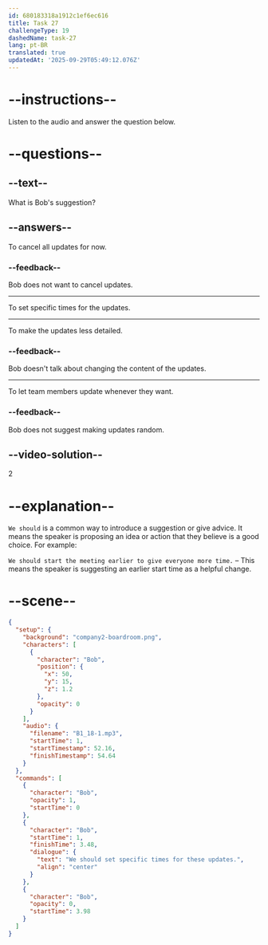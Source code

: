 ```yaml
---
id: 680183318a1912c1ef6ec616
title: Task 27
challengeType: 19
dashedName: task-27
lang: pt-BR
translated: true
updatedAt: '2025-09-29T05:49:12.076Z'
---
```


<!-- (Audio) Bob: We should set specific times for these updates. -->

# --instructions--

Listen to the audio and answer the question below.

# --questions--

## --text--

What is Bob's suggestion?

## --answers--

To cancel all updates for now.

### --feedback--

Bob does not want to cancel updates.

---

To set specific times for the updates.

---

To make the updates less detailed.

### --feedback--

Bob doesn't talk about changing the content of the updates.

---

To let team members update whenever they want.

### --feedback--

Bob does not suggest making updates random.

## --video-solution--

2

# --explanation--

`We should` is a common way to introduce a suggestion or give advice. It means the speaker is proposing an idea or action that they believe is a good choice. For example:

`We should start the meeting earlier to give everyone more time.` – This means the speaker is suggesting an earlier start time as a helpful change.

# --scene--

```json
{
  "setup": {
    "background": "company2-boardroom.png",
    "characters": [
      {
        "character": "Bob",
        "position": {
          "x": 50,
          "y": 15,
          "z": 1.2
        },
        "opacity": 0
      }
    ],
    "audio": {
      "filename": "B1_18-1.mp3",
      "startTime": 1,
      "startTimestamp": 52.16,
      "finishTimestamp": 54.64
    }
  },
  "commands": [
    {
      "character": "Bob",
      "opacity": 1,
      "startTime": 0
    },
    {
      "character": "Bob",
      "startTime": 1,
      "finishTime": 3.48,
      "dialogue": {
        "text": "We should set specific times for these updates.",
        "align": "center"
      }
    },
    {
      "character": "Bob",
      "opacity": 0,
      "startTime": 3.98
    }
  ]
}
```
